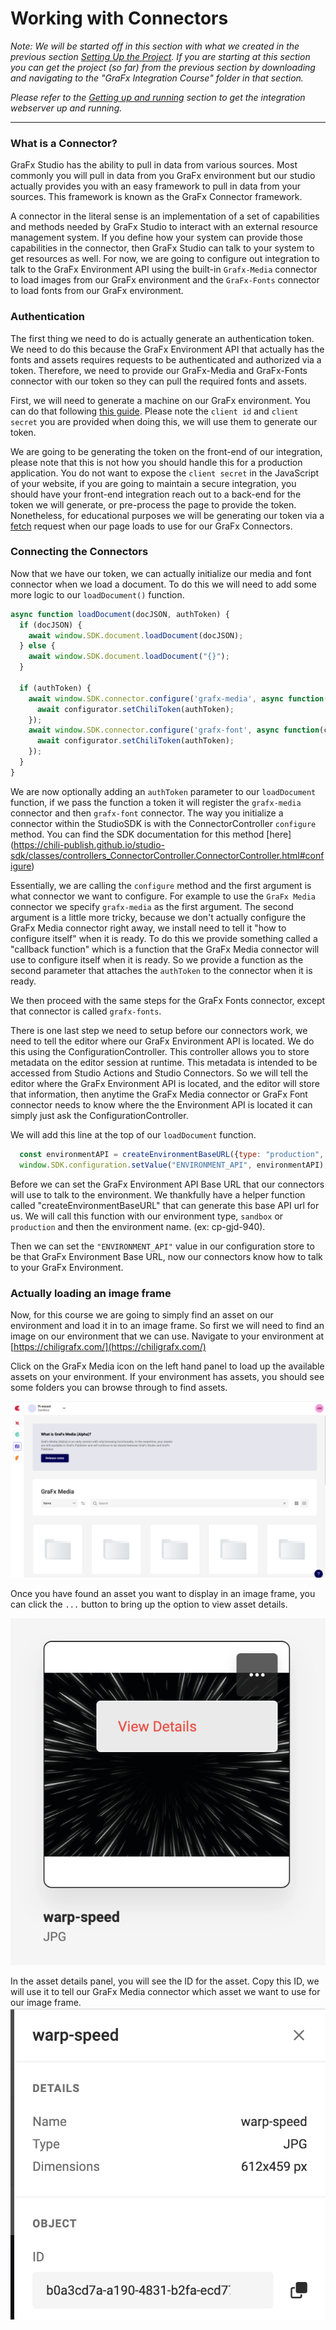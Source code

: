 # Working with Connectors
_Note: We will be started off in this section with what we created in the previous section [Setting Up the Project](../1-Setting-up-Project/). If you are starting at this section you can get the project (so far) from the previous section by downloading and navigating to the "GraFx Integration Course" folder in that section._

_Please refer to the [Getting up and running](../README.md#getting-up-and-running) section to get the integration webserver up and running._

---

### What is a Connector?
GraFx Studio has the ability to pull in data from various sources. Most commonly you will pull in data from you GraFx environment but our studio actually provides you with an easy framework to pull in data from your sources. This framework is known as the GraFx Connector framework.

A connector in the literal sense is an implementation of a set of capabilities and methods needed by GraFx Studio to interact with an external resource management system. If you define how your system can provide those capabilities in the connector, then GraFx Studio can talk to your system to get resources as well. For now, we are going to configure out integration to talk to the GraFx Environment API using the built-in `Grafx-Media` connector to load images from our GraFx environment and the `GraFx-Fonts` connector to load fonts from our GraFx environment.

### Authentication
The first thing we need to do is actually generate an authentication token. We need to do this because the GraFx Environment API that actually has the fonts and assets requires requests to be authenticated and authorized via a token. Therefore, we need to provide our GraFx-Media and GraFx-Fonts connector with our token so they can pull the required fonts and assets.

First, we will need to generate a machine on our GraFx environment. You can do that following [this guide](#good-luck). Please note the `client id` and `client secret` you are provided when doing this, we will use them to generate our token.

We are going to be generating the token on the front-end of our integration, please note that this is not how you should handle this for a production application. You do not want to expose the `client secret` in the JavaScript of your website, if you are going to maintain a secure integration, you should have your front-end integration reach out to a back-end for the token we will generate, or pre-process the page to provide the token. Nonetheless, for educational purposes we will be generating our token via a [fetch](https://developer.mozilla.org/en-US/docs/Web/API/Fetch_API/Using_Fetch) request when our page loads to use for our GraFx Connectors.

### Connecting the Connectors
Now that we have our token, we can actually initialize our media and font connector when we load a document. To do this we will need to add some more logic to our `loadDocument()` function.

```javascript
async function loadDocument(docJSON, authToken) {
  if (docJSON) {
    await window.SDK.document.loadDocument(docJSON);
  } else {
    await window.SDK.document.loadDocument("{}");
  }

  if (authToken) {
    await window.SDK.connector.configure('grafx-media', async function(configurator) {
      await configurator.setChiliToken(authToken);
    });
    await window.SDK.connector.configure('grafx-font', async function(configurator) {
      await configurator.setChiliToken(authToken);
    });
  }
}
```

We are now optionally adding an `authToken` parameter to our `loadDocument` function, if we pass the function a token it will register the `grafx-media` connector and then `grafx-font` connector. The way you initialize a connector within the StudioSDK is with the ConnectorController `configure` method. You can find the SDK documentation for this method [here] (https://chili-publish.github.io/studio-sdk/classes/controllers_ConnectorController.ConnectorController.html#configure)

Essentially, we are calling the `configure` method and the first argument is what connector we want to configure. For example to use the `GraFx Media` connector we specify `grafx-media` as the first argument. The second argument is a little more tricky, because we don't actually configure the GraFx Media connector right away, we install need to tell it "how to configure itself" when it is ready. To do this we provide something called a "callback function" which is a function that the GraFx Media connector will use to configure itself when it is ready. So we provide a function as the second parameter that attaches the `authToken` to the connector when it is ready.

We then proceed with the same steps for the GraFx Fonts connector, except that connector is called `grafx-fonts`.

There is one last step we need to setup before our connectors work, we need to tell the editor where our GraFx Environment API is located. We do this using the ConfigurationController. This controller allows you to store metadata on the editor session at runtime. This metadata is intended to be accessed from Studio Actions and Studio Connectors. So we will tell the editor where the GraFx Environment API is located, and the editor will store that information, then anytime the GraFx Media connector or GraFx Font connector needs to know where the the Environment API is located it can simply just ask the ConfigurationController.

We will add this line at the top of our `loadDocument` function.
```javascript
  const environmentAPI = createEnvironmentBaseURL({type: "production", environment: "ft-nostress"})
  window.SDK.configuration.setValue("ENVIRONMENT_API", environmentAPI);
```

Before we can set the GraFx Environment API Base URL that our connectors will use to talk to the environment. We thankfully have a helper function called "createEnvironmentBaseURL" that can generate this base API url for us. We will call this function with our environment type, `sandbox` or `production` and then the environment name. (ex: cp-gjd-940).

Then we can set the `"ENVIRONMENT_API"` value in our configuration store to be that GraFx Environment Base URL, now our connectors know how to talk to your GraFx Environment.

### Actually loading an image frame

Now, for this course we are going to simply find an asset on our environment and load it in to an image frame. So first we will need to find an image on our environment that we can use. Navigate to your environment at [https://chiligrafx.com/](https://chiligrafx.com/)

Click on the GraFx Media icon on the left hand panel to load up the available assets on your environment. If your environment has assets, you should see some folders you can browse through to find assets.

![grafx media browser webpage](../assets/5-Working-with-Connectors/grafx-media.png)

Once you have found an asset you want to display in an image frame, you can click the `...` button to bring up the option to view asset details.

![grafx media asset icon](../assets/5-Working-with-Connectors/grafx-asset.png)

In the asset details panel, you will see the ID for the asset. Copy this ID, we will use it to tell our GraFx Media connector which asset we want to use for our image frame.
![grafx asset info panel](../assets/5-Working-with-Connectors/media-info.png)
